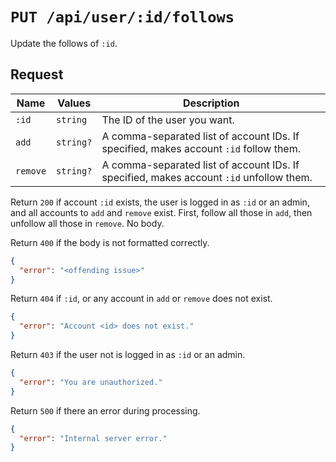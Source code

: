 # `PUT /api/user/:id/follows`

Update the follows of `:id`.

## Request

| Name | Values | Description |
|-|-|-|
| `:id` | `string` | The ID of the user you want. |
| `add` | `string?` | A comma-separated list of account IDs. If specified, makes account `:id` follow them. |
| `remove` | `string?` | A comma-separated list of account IDs. If specified, makes account `:id` unfollow them. |

Return `200` if account `:id` exists, the user is logged in as `:id` or an admin, and all accounts to `add` and `remove` exist. First, follow all those in `add`, then unfollow all those in `remove`. No body.

Return `400` if the body is not formatted correctly.

```json
{
  "error": "<offending issue>"
}
```

Return `404` if `:id`, or any account in `add` or `remove` does not exist.

```json
{
  "error": "Account <id> does not exist."
}
```

Return `403` if the user not is logged in as `:id` or an admin.

```json
{
  "error": "You are unauthorized."
}
```

Return `500` if there an error during processing.

```json
{
  "error": "Internal server error."
}
```